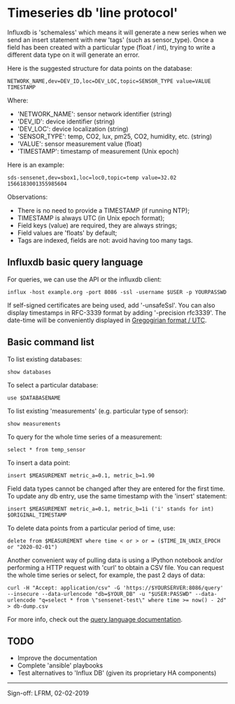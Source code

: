 # Timeseries db 'line protocol'

Influxdb is 'schemaless' which means it will generate a new series
when we send an insert statement with new 'tags' (such as sensor_type).
Once a field has been created with a particular type (float / int),
trying to write a different data type on it will generate an error.

Here is the suggested structure for data points on the database:

```
NETWORK_NAME,dev=DEV_ID,loc=DEV_LOC,topic=SENSOR_TYPE value=VALUE TIMESTAMP
```

Where:

* 'NETWORK_NAME': sensor network identifier (string)
* 'DEV_ID': device identifier (string)
* 'DEV_LOC': device localization (string)
* 'SENSOR_TYPE': temp, CO2, lux, pm25, CO2, humidity, etc. (string)
* 'VALUE': sensor measurement value (float)
* 'TIMESTAMP': timestamp of measurement (Unix epoch)

Here is an example:
```
sds-sensenet,dev=sbox1,loc=loc0,topic=temp value=32.02 1566183001355985604
```

Observations:

* There is no need to provide a TIMESTAMP (if running NTP);
* TIMESTAMP is always UTC (in Unix epoch format);
* Field keys (value) are required, they are always strings;
* Field values are 'floats' by default;
* Tags are indexed, fields are not: avoid having too many tags.

## Influxdb basic query language

For queries, we can use the API or the influxdb client:

```
influx -host example.org -port 8086 -ssl -username $USER -p YOURPASSWD
```

If self-signed certificates are being used, add '-unsafeSsl'.
You can also display timestamps in RFC-3339 format by adding '-precision rfc3339'. 
The date-time will be conveniently displayed in [Gregogirian format / UTC](https://www.ietf.org/rfc/rfc3339.txt). 



## Basic command list

To list existing databases:

```
show databases
```

To select a particular database:

```
use $DATABASENAME 
```

To list existing 'measurements' (e.g. particular type of sensor):

```
show measurements
```

To query for the whole time series of a measurement:

```
select * from temp_sensor 
```

To insert a data point:

```
insert $MEASUREMENT metric_a=0.1, metric_b=1.90 
```

Field data types cannot be changed after they are entered for the
first time. To update any db entry, use the same timestamp with 
the 'insert' statement:

```
insert $MEASUREMENT metric_a=0.1, metric_b=1i ('i' stands for int) $ORIGINAL_TIMESTAMP
```

To delete data points from a particular period of time, use:

```
delete from $MEASUREMENT where time < or > or = ($TIME_IN_UNIX_EPOCH or "2020-02-01")
```

Another convenient way of pulling data is using a IPython notebook and/or performing
a HTTP request with 'curl' to obtain a CSV file. You can request the whole time series
or select, for example, the past 2 days of data:

```
curl -H "Accept: application/csv" -G 'https://$YOURSERVER:8086/query' --insecure --data-urlencode "db=$YOUR_DB" -u "$USER:PASSWD" --data-urlencode "q=select * from \"sensenet-test\" where time >= now() - 2d" > db-dump.csv
```

For more info, check out the [query language documentation](https://docs.influxdata.com/influxdb/v1.7/query_language/database_management).

## TODO

* Improve the documentation
* Complete 'ansible' playbooks
* Test alternatives to 'Influx DB' (given its proprietary HA components)

---
Sign-off: LFRM, 02-02-2019
